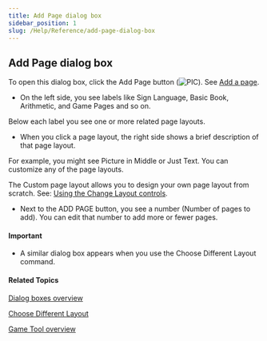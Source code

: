 ```yaml
---
title: Add Page dialog box
sidebar_position: 1
slug: /Help/Reference/add-page-dialog-box
---
```


## Add Page dialog box

To open this dialog box, click the Add Page button (![PIC](/ref-docs-assets/images/AddPageSymbol.png)). See [Add a page](../../Tasks/Edit_tasks/Add_a_page.md).

-   On the left side, you see labels like Sign Language, Basic Book, Arithmetic, and Game Pages and so on.
    

Below each label you see one or more related page layouts.

-   When you click a page layout, the right side shows a brief description of that page layout.
    

For example, you might see Picture in Middle or Just Text. You can customize any of the page layouts.

The Custom page layout allows you to design your own page layout from scratch. See: [Using the Change Layout controls](../../Tasks/Edit_tasks/Using_the_Change_Layout_controls.md).

-   Next to the ADD PAGE button, you see a number (Number of pages to add). You can edit that number to add more or fewer pages.

#### Important

-   A similar dialog box appears when you use the Choose Different Layout command.
    

#### Related Topics

[Dialog boxes overview](Dialog_boxes_overview.md)

[Choose Different Layout](../../Tasks/Edit_tasks/Choose_Different_Layout.md)

[Game Tool overview](../../Tasks/Edit_tasks/Game_Tool/Game_Tool_overview.md)
